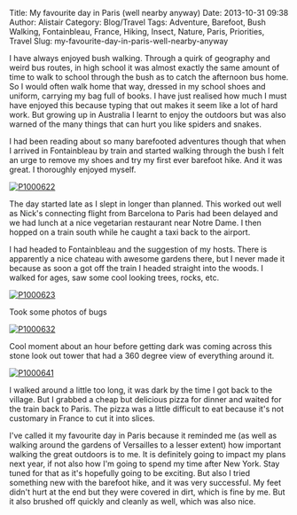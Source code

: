 Title: My favourite day in Paris (well nearby anyway)
Date: 2013-10-31 09:38
Author: Alistair
Category: Blog/Travel
Tags: Adventure, Barefoot, Bush Walking, Fontainbleau, France, Hiking, Insect, Nature, Paris, Priorities, Travel
Slug: my-favourite-day-in-paris-well-nearby-anyway

I have always enjoyed bush walking. Through a quirk of geography and
weird bus routes, in high school it was almost exactly the same amount
of time to walk to school through the bush as to catch the afternoon bus
home. So I would often walk home that way, dressed in my school shoes
and uniform, carrying my bag full of books. I have just realised how
much I must have enjoyed this because typing that out makes it seem like
a lot of hard work. But growing up in Australia I learnt to enjoy the
outdoors but was also warned of the many things that can hurt you like
spiders and snakes.

I had been reading about so many barefooted adventures though that when
I arrived in Fontainbleau by train and started walking through the bush
I felt an urge to remove my shoes and try my first ever barefoot hike.
And it was great. I thoroughly enjoyed myself.

[![P1000622](http://farm6.staticflickr.com/5468/10280265956_ba52674788_c.jpg)](http://www.flickr.com/photos/97350976@N07/10280265956/ "My feet ready for adventure")

The day started late as I slept in longer than planned. This worked out
well as Nick's connecting flight from Barcelona to Paris had been
delayed and we had lunch at a nice vegetarian restaurant near Notre
Dame. I then hopped on a train south while he caught a taxi back to the
airport.

I had headed to Fontainbleau and the suggestion of my hosts. There is
apparently a nice chateau with awesome gardens there, but I never made
it because as soon a got off the train I headed straight into the woods.
I walked for ages, saw some cool looking trees, rocks, etc.

[![P1000623](http://farm4.staticflickr.com/3833/10280389953_d66fc4079a_c.jpg)](http://www.flickr.com/photos/97350976@N07/10280389953/ "Scary/cool mine cave thing")

Took some photos of bugs

[![P1000632](http://farm8.staticflickr.com/7337/10530606003_e0893dd887_c.jpg)](http://www.flickr.com/photos/97350976@N07/10530606003/ "Hello!")

Cool moment about an hour before getting dark was coming across this
stone look out tower that had a 360 degree view of everything around it.

[![P1000641](http://farm8.staticflickr.com/7370/10530414634_c77ce7c76c_c.jpg)](http://www.flickr.com/photos/97350976@N07/10530414634/ "Imposing and practical")

I walked around a little too long, it was dark by the time I got back to
the village. But I grabbed a cheap but delicious pizza for dinner and
waited for the train back to Paris. The pizza was a little difficult to
eat because it's not customary in France to cut it into slices.

I've called it my favourite day in Paris because it reminded me (as well
as walking around the gardens of Versailles to a lesser extent) how
important walking the great outdoors is to me. It is definitely going to
impact my plans next year, if not also how I'm going to spend my time
after New York. Stay tuned for that as it's hopefully going to be
exciting. But also I tried something new with the barefoot hike, and it
was very successful. My feet didn't hurt at the end but they were
covered in dirt, which is fine by me. But it also brushed off quickly
and cleanly as well, which was also nice.
